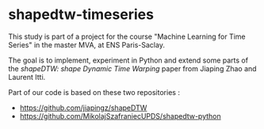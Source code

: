 # shapedtw-timeseries

This study is part of a project for the course "Machine Learning for Time Series" in the master MVA, at ENS Paris-Saclay.

The goal is to implement, experiment in Python and extend some parts of the _shapeDTW: shape Dynamic Time Warping_ paper from Jiaping Zhao and Laurent Itti.

Part of our code is based on these two repositories : 
- https://github.com/jiapingz/shapeDTW
- https://github.com/MikolajSzafraniecUPDS/shapedtw-python

